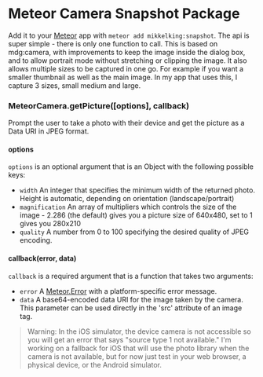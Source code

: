 # Meteor Camera Snapshot Package

Add it to your [Meteor](http://meteor.com) app with `meteor add mikkelking:snapshot`. The api is super simple - there is only one function to call. This is based on mdg:camera, with improvements to keep the image inside the dialog box, and to allow portrait mode without stretching or clipping the image. It also allows multiple sizes to be captured in one go. For example if you want a smaller thumbnail as well as the main image. In my app that uses this, I capture 3 sizes, small medium and large.

### MeteorCamera.getPicture([options], callback)

Prompt the user to take a photo with their device and get the picture as a Data URI in JPEG format.

#### options

`options` is an optional argument that is an Object with the following possible keys:

- `width` An integer that specifies the minimum width of the returned photo. Height is automatic, depending on orientation (landscape/portrait)
- `magnification` An array of multipliers which controls the size of the image - 2.286 (the default) gives you a picture size of 640x480, set to 1 gives you 280x210
- `quality` A number from 0 to 100 specifying the desired quality of JPEG encoding.

#### callback(error, data)

`callback` is a required argument that is a function that takes two arguments:

- `error` A [Meteor.Error](http://docs.meteor.com/#meteor_error) with a platform-specific error message.
- `data` A base64-encoded data URI for the image taken by the camera. This parameter can be used directly in the 'src' attribute of an image tag.


> Warning: In the iOS simulator, the device camera is not accessible so you will get an error that says "source type 1 not available."
> I'm working on a fallback for iOS that will use the photo library when the camera is not available, but for now just test in your web browser, a physical device, or the Android simulator.
